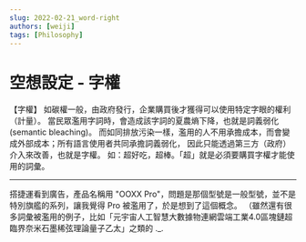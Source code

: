 ```yaml
---
slug: 2022-02-21_word-right
authors: [weiji]
tags: [Philosophy]
---
```


# 空想設定 - 字權

【字權】
如碳權一般，由政府發行，企業購買後才獲得可以使用特定字眼的權利（計量）。
當民眾濫用字詞時，會造成該字詞的夏農熵下降，也就是詞義弱化(semantic bleaching)。
而如同排放污染一樣，濫用的人不用承擔成本，而會變成外部成本；所有語言使用者共同承擔詞義弱化，
因此只能透過第三方（政府）介入來改善，也就是字權。
如：超好吃，超棒。「超」就是必須要購買字權才能使用的詞彙。

---

搭捷運看到廣告，產品名稱用 "OOXX Pro"，問題是那個型號是一般型號，並不是特別旗艦的系列，讓我覺得 Pro 被濫用了，於是想到了這個概念。
（雖然還有很多詞彙被濫用的例子，比如「元宇宙人工智慧大數據物連網雲端工業4.0區塊鏈超臨界奈米石墨稀弦理論量子乙太」之類的 ._.
